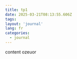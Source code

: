 ```yaml
---
title: tp1
date: 2025-03-21T08:13:55.606Z
tags:
layout: 'journal'
lang: fr
categories: 
  - journal
---
```

content ozeuor